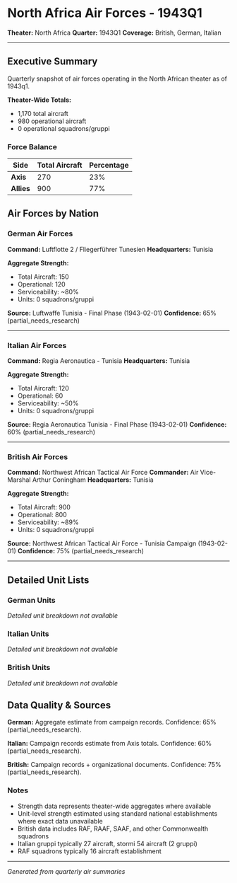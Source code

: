 # North Africa Air Forces - 1943Q1

**Theater:** North Africa
**Quarter:** 1943Q1
**Coverage:** British, German, Italian

---

## Executive Summary

Quarterly snapshot of air forces operating in the North African theater as of 1943q1.

**Theater-Wide Totals:**
- 1,170 total aircraft
- 980 operational aircraft
- 0 operational squadrons/gruppi

### Force Balance

| Side | Total Aircraft | Percentage |
|------|----------------|------------|
| **Axis** | 270 | 23% |
| **Allies** | 900 | 77% |

## Air Forces by Nation

### German Air Forces

**Command:** Luftflotte 2 / Fliegerführer Tunesien
**Headquarters:** Tunisia

**Aggregate Strength:**
- Total Aircraft: 150
- Operational: 120
- Serviceability: ~80%
- Units: 0 squadrons/gruppi

**Source:** Luftwaffe Tunisia - Final Phase (1943-02-01)
**Confidence:** 65% (partial_needs_research)

---

### Italian Air Forces

**Command:** Regia Aeronautica - Tunisia
**Headquarters:** Tunisia

**Aggregate Strength:**
- Total Aircraft: 120
- Operational: 60
- Serviceability: ~50%
- Units: 0 squadrons/gruppi

**Source:** Regia Aeronautica Tunisia - Final Phase (1943-02-01)
**Confidence:** 60% (partial_needs_research)

---

### British Air Forces

**Command:** Northwest African Tactical Air Force
**Commander:** Air Vice-Marshal Arthur Coningham
**Headquarters:** Tunisia

**Aggregate Strength:**
- Total Aircraft: 900
- Operational: 800
- Serviceability: ~89%
- Units: 0 squadrons/gruppi

**Source:** Northwest African Tactical Air Force - Tunisia Campaign (1943-02-01)
**Confidence:** 75% (partial_needs_research)

---

## Detailed Unit Lists

### German Units

*Detailed unit breakdown not available*

### Italian Units

*Detailed unit breakdown not available*

### British Units

*Detailed unit breakdown not available*

## Data Quality & Sources

**German:** Aggregate estimate from campaign records. Confidence: 65% (partial_needs_research).

**Italian:** Campaign records estimate from Axis totals. Confidence: 60% (partial_needs_research).

**British:** Campaign records + organizational documents. Confidence: 75% (partial_needs_research).

### Notes

- Strength data represents theater-wide aggregates where available
- Unit-level strength estimated using standard national establishments where exact data unavailable
- British data includes RAF, RAAF, SAAF, and other Commonwealth squadrons
- Italian gruppi typically 27 aircraft, stormi 54 aircraft (2 gruppi)
- RAF squadrons typically 16 aircraft establishment

---

*Generated from quarterly air summaries*
